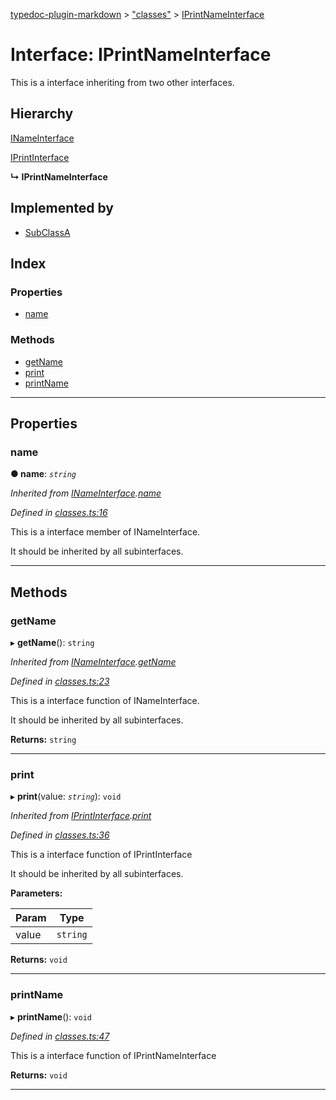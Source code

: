 [typedoc-plugin-markdown](../README.md) > ["classes"](../modules/_classes_.md) > [IPrintNameInterface](../interfaces/_classes_.iprintnameinterface.md)

# Interface: IPrintNameInterface

This is a interface inheriting from two other interfaces.

## Hierarchy

 [INameInterface](_classes_.inameinterface.md)

 [IPrintInterface](_classes_.iprintinterface.md)

**↳ IPrintNameInterface**

## Implemented by

* [SubClassA](../classes/_classes_.subclassa.md)

## Index

### Properties

* [name](_classes_.iprintnameinterface.md#name)

### Methods

* [getName](_classes_.iprintnameinterface.md#getname)
* [print](_classes_.iprintnameinterface.md#print)
* [printName](_classes_.iprintnameinterface.md#printname)

---

## Properties

<a id="name"></a>

###  name

**●  name**:  *`string`* 

*Inherited from [INameInterface](_classes_.inameinterface.md).[name](_classes_.inameinterface.md#name)*

*Defined in [classes.ts:16](https://github.com/tgreyjs/typedoc-plugin-markdown/blob/master/test/src/classes.ts#L16)*

This is a interface member of INameInterface.

It should be inherited by all subinterfaces.

___

## Methods

<a id="getname"></a>

###  getName

▸ **getName**(): `string`

*Inherited from [INameInterface](_classes_.inameinterface.md).[getName](_classes_.inameinterface.md#getname)*

*Defined in [classes.ts:23](https://github.com/tgreyjs/typedoc-plugin-markdown/blob/master/test/src/classes.ts#L23)*

This is a interface function of INameInterface.

It should be inherited by all subinterfaces.

**Returns:** `string`

___

<a id="print"></a>

###  print

▸ **print**(value: *`string`*): `void`

*Inherited from [IPrintInterface](_classes_.iprintinterface.md).[print](_classes_.iprintinterface.md#print)*

*Defined in [classes.ts:36](https://github.com/tgreyjs/typedoc-plugin-markdown/blob/master/test/src/classes.ts#L36)*

This is a interface function of IPrintInterface

It should be inherited by all subinterfaces.

**Parameters:**

| Param | Type |
| ------ | ------ |
| value | `string` | 

**Returns:** `void`

___

<a id="printname"></a>

###  printName

▸ **printName**(): `void`

*Defined in [classes.ts:47](https://github.com/tgreyjs/typedoc-plugin-markdown/blob/master/test/src/classes.ts#L47)*

This is a interface function of IPrintNameInterface

**Returns:** `void`

___

